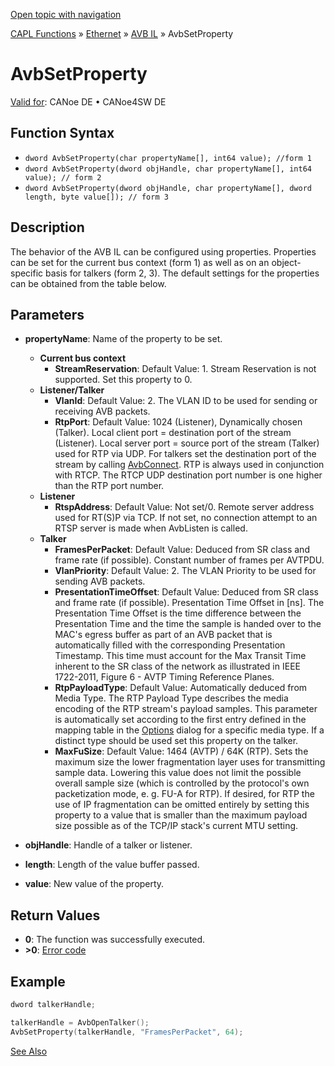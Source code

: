 [Open topic with navigation](../../../../../../CANoeDEFamily.htm#Topics/CAPLFunctions/IP/AVBIL/Functions/CAPLfunctionAvbSetProperty.md)

[CAPL Functions](../../../CAPLfunctions.md) » [Ethernet](../../CAPLEthernetStartPage.md) » [AVB IL](../CAPLfunctionsAVBILOverview.md) » AvbSetProperty

# AvbSetProperty

[Valid for](../../../../Shared/FeatureAvailability.md): CANoe DE • CANoe4SW DE

## Function Syntax

- `dword AvbSetProperty(char propertyName[], int64 value); //form 1`
- `dword AvbSetProperty(dword objHandle, char propertyName[], int64 value); // form 2`
- `dword AvbSetProperty(dword objHandle, char propertyName[], dword length, byte value[]); // form 3`

## Description

The behavior of the AVB IL can be configured using properties. Properties can be set for the current bus context (form 1) as well as on an object-specific basis for talkers (form 2, 3). The default settings for the properties can be obtained from the table below.

## Parameters

- **propertyName**: Name of the property to be set.
  - **Current bus context**
    - **StreamReservation**: Default Value: 1. Stream Reservation is not supported. Set this property to 0.
  - **Listener/Talker**
    - **VlanId**: Default Value: 2. The VLAN ID to be used for sending or receiving AVB packets.
    - **RtpPort**: Default Value: 1024 (Listener), Dynamically chosen (Talker). Local client port = destination port of the stream (Listener). Local server port = source port of the stream (Talker) used for RTP via UDP. For talkers set the destination port of the stream by calling [AvbConnect](CAPLfunctionAvbConnect.md). RTP is always used in conjunction with RTCP. The RTCP UDP destination port number is one higher than the RTP port number.
  - **Listener**
    - **RtspAddress**: Default Value: Not set/0. Remote server address used for RT(S)P via TCP. If not set, no connection attempt to an RTSP server is made when AvbListen is called.
  - **Talker**
    - **FramesPerPacket**: Default Value: Deduced from SR class and frame rate (if possible). Constant number of frames per AVTPDU.
    - **VlanPriority**: Default Value: 2. The VLAN Priority to be used for sending AVB packets.
    - **PresentationTimeOffset**: Default Value: Deduced from SR class and frame rate (if possible). Presentation Time Offset in [ns]. The Presentation Time Offset is the time difference between the Presentation Time and the time the sample is handed over to the MAC's egress buffer as part of an AVB packet that is automatically filled with the corresponding Presentation Timestamp. This time must account for the Max Transit Time inherent to the SR class of the network as illustrated in IEEE 1722-2011, Figure 6 - AVTP Timing Reference Planes.
    - **RtpPayloadType**: Default Value: Automatically deduced from Media Type. The RTP Payload Type describes the media encoding of the RTP stream's payload samples. This parameter is automatically set according to the first entry defined in the mapping table in the [Options](../../../../CANoeCANalyzer/Ribbon/File/Options/BussystemsProtocols/BussystemsProtocolsEthernet.md) dialog for a specific media type. If a distinct type should be used set this property on the talker.
    - **MaxFuSize**: Default Value: 1464 (AVTP) / 64K (RTP). Sets the maximum size the lower fragmentation layer uses for transmitting sample data. Lowering this value does not limit the possible overall sample size (which is controlled by the protocol's own packetization mode, e. g. FU-A for RTP). If desired, for RTP the use of IP fragmentation can be omitted entirely by setting this property to a value that is smaller than the maximum payload size possible as of the TCP/IP stack's current MTU setting.

- **objHandle**: Handle of a talker or listener.

- **length**: Length of the value buffer passed.

- **value**: New value of the property.

## Return Values

- **0**: The function was successfully executed.
- **>0**: [Error code](../CAPLfunctionsAVBILErrorCode.md)

## Example

```c
dword talkerHandle;

talkerHandle = AvbOpenTalker();
AvbSetProperty(talkerHandle, "FramesPerPacket", 64);
```

[See Also](javascript:void(0);)